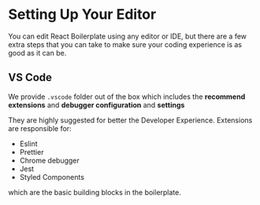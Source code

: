 # Setting Up Your Editor

You can edit React Boilerplate using any editor or IDE, but there are a few extra steps that you can take to make sure your coding experience is as good as it can be.

## VS Code

We provide `.vscode` folder out of the box which includes the **recommend extensions** and **debugger configuration** and **settings**

They are highly suggested for better the Developer Experience. Extensions are responsible for:

- Eslint
- Prettier
- Chrome debugger
- Jest
- Styled Components

which are the basic building blocks in the boilerplate.
